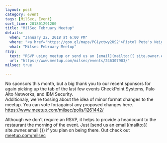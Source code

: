 ```yaml
---
layout: post
category: event
tags: [MilSec, Event]
sort_time: 201801291200
title: "MilSec February Meetup"
details:
  when: "January 22, 2018 at 6:00 PM"
  where: "<a href='https://goo.gl/maps/PG1yctwy2US2'>Pistol Pete's Neighborhood Bar & Grill</a>"
  what: "Milsec February Meetup"
rsvp:
  text: "RSVP using meetup or send us an [email](mailto:{{ site.owner.email }})"
  url: "https://www.meetup.com/milsec/events/246307903/"
milsec: true

---
```

No sponsors this month, but a big thank you to our recent sponsors for again picking up the tab of the last few events CheckPoint Systems, Palo Alto Networks, and IBM Security.  
Additionaly, we're tossing about the idea of minor format changes to the meetup. You can vote for/against any proposed changes here. https://www.meetup.com/milsec/polls/1261442/

Although we don't require an RSVP, it helps to provide a headcount to the restaurant the morning of the event. Just [send us an email](mailto:{{ site.owner.email }}) if you plan on being there. Out check out [meetup.com/milsec](https://meetup.com/milsec)
